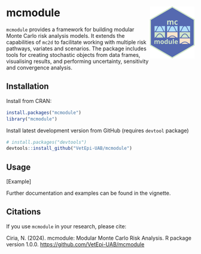 # mcmodule <img src="man/figures/logo.png" align="right" height="139" alt="" />
`mcmodule` provides a framework for building modular Monte Carlo risk analysis models. It extends the capabilities of `mc2d` to facilitate working with multiple risk pathways, variates and scenarios. The package includes tools for creating stochastic objects from data frames, visualising results, and performing uncertainty, sensitivity and convergence analysis.

## Installation

Install from CRAN:

```r
install.packages("mcmodule")
library("mcmodule")
```

Install latest development version from GitHub (requires `devtool` package)

```r
# install.packages("devtools")
devtools::install_github("VetEpi-UAB/mcmodule")
```

## Usage

[Example]

Further documentation and examples can be found in the vignette.

## Citations

If you use `mcmodule` in your research, please cite:

Ciria, N. (2024). mcmodule: Modular Monte Carlo Risk Analysis. R package version 1.0.0.
https://github.com/VetEpi-UAB/mcmodule
